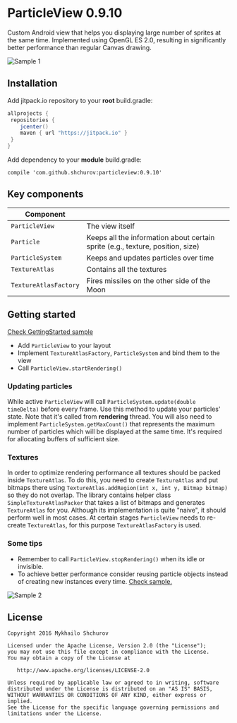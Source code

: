 # ParticleView 0.9.10
Custom Android view that helps you displaying large number of sprites at the same time. Implemented using OpenGL ES 2.0, resulting in significantly better performance than regular Canvas drawing.

![Sample 1](https://raw.githubusercontent.com/shchurov/ParticleView/master/github_assets/demo1.gif)

## Installation
Add jitpack.io repository to your **root** build.gradle:
```groovy
allprojects {
 repositories {
    jcenter()
    maven { url "https://jitpack.io" }
 }
}
```
Add dependency to your **module** build.gradle:

`compile 'com.github.shchurov:particleview:0.9.10'`

## Key components
Component |  |
--- | ---
`ParticleView` | The view itself
`Particle` | Keeps all the information about certain sprite (e.g., texture, position, size) 
`ParticleSystem` | Keeps and updates particles over time
`TextureAtlas` | Contains all the textures
`TextureAtlasFactory` | Fires missiles on the other side of the Moon

## Getting started
[Check GettingStarted sample](https://github.com/shchurov/ParticleView/blob/master/sample/src/main/java/com/github/shchurov/particleview/sample/getting_started/GettingStartedActivity.java)

- Add `ParticleView` to your layout
- Implement `TextureAtlasFactory`, `ParticleSystem` and bind them to the view
- Call `ParticleView.startRendering()`

### Updating particles
While active `ParticleView` will call `ParticleSystem.update(double timeDelta)` before every frame. Use this method to update your particles' state. Note that it's called from **rendering** thread. You will also need to implement `ParticleSystem.getMaxCount()` that represents the maximum number of particles which will be displayed at the same time. It's required for allocating buffers of sufficient size.

### Textures
In order to optimize rendering performance all textures should be packed inside `TextureAtlas`. To do this, you need to create `TextureAtlas` and put bitmaps there using `TextureAtlas.addRegion(int x, int y, Bitmap bitmap)` so they do not overlap. The library contains helper class `SimpleTextureAtlasPacker` that takes a list of bitmaps and generates `TextureAtlas` for you. Although its implementation is quite "naive", it should perform well in most cases. At certain stages `ParticleView` needs to re-create `TextureAtlas`, for this purpose `TextureAtlasFactory` is used.

### Some tips
- Remember to call `ParticleView.stopRendering()` when its idle or invisible.
- To achieve better performance consider reusing particle objects instead of creating new instances every time. [Check sample.](https://github.com/shchurov/ParticleView/blob/master/sample/src/main/java/com/github/shchurov/particleview/sample/burst/BurstParticleSystem.java)

![Sample 2](https://raw.githubusercontent.com/shchurov/ParticleView/master/github_assets/demo2.gif)

## License
    Copyright 2016 Mykhailo Shchurov

    Licensed under the Apache License, Version 2.0 (the "License");
    you may not use this file except in compliance with the License.
    You may obtain a copy of the License at

       http://www.apache.org/licenses/LICENSE-2.0

    Unless required by applicable law or agreed to in writing, software
    distributed under the License is distributed on an "AS IS" BASIS,
    WITHOUT WARRANTIES OR CONDITIONS OF ANY KIND, either express or implied.
    See the License for the specific language governing permissions and
    limitations under the License.
